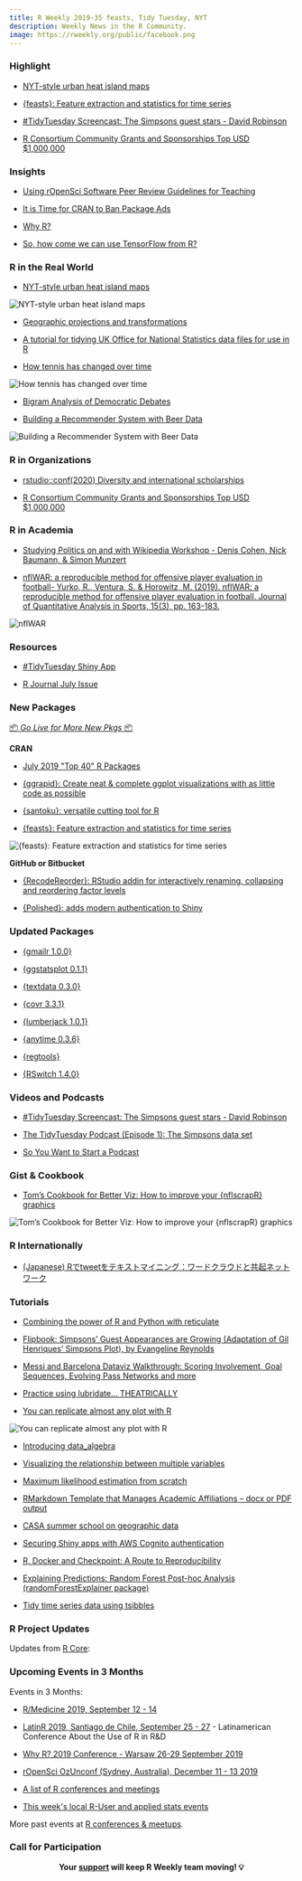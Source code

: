 ```yaml
---
title: R Weekly 2019-35 feasts, Tidy Tuesday, NYT
description: Weekly News in the R Community.
image: https://rweekly.org/public/facebook.png
---
```


###  Highlight

+ [NYT-style urban heat island maps](https://www.katiejolly.io/blog/2019-08-28/nyt-urban-heat)

+ [{feasts}: Feature extraction and statistics for time series](https://www.mitchelloharawild.com/blog/feasts/)

+ [#TidyTuesday Screencast: The Simpsons guest stars - David Robinson](https://t.co/Zw763ENYOq?amp=1)

+ [R Consortium Community Grants and Sponsorships Top USD $1,000,000](https://www.r-consortium.org/announcement/2019/08/28/r-consortium-community-grants-and-sponsorships-top-usd-1000000)

### Insights


+ [Using rOpenSci Software Peer Review Guidelines for Teaching](https://ropensci.org/blog/2019/08/27/software-peer-review-guidelines-for-teaching/)


+ [It is Time for CRAN to Ban Package Ads](http://www.win-vector.com/blog/2019/08/it-is-time-for-cran-to-ban-package-ads/)

+ [Why R?](http://www.win-vector.com/blog/2019/08/why-r/)

+ [So, how come we can use TensorFlow from R?](https://blogs.rstudio.com/tensorflow/posts/2019-08-29-using-tf-from-r/)


### R in the Real World

+ [NYT-style urban heat island maps](https://www.katiejolly.io/blog/2019-08-28/nyt-urban-heat)

![NYT-style urban heat island maps](https://raw.githubusercontent.com/rweekly/image/master/2019-09-02/nytmap.png)

+ [Geographic projections and transformations](https://geocompr.github.io/post/2019/crs-projections-transformations/)

+ [A tutorial for tidying UK Office for National Statistics data files for use in R](http://lesscrime.info/post/cleaning-ons-data/)

+ [How tennis has changed over time](https://rafaelmenmell.netlify.com/2019/08/28/how-tennis-has-changed-over-time/)

![How tennis has changed over time](https://raw.githubusercontent.com/rweekly/image/master/2019/35/tennis.png)

+ [Bigram Analysis of Democratic Debates](https://rlang.io/bigram-analysis-of-democratic-debates/)

+ [Building a Recommender System with Beer Data](https://datadiarist.github.io/post/building-a-recommendation-system-with-beer-data/)

![Building a Recommender System with Beer Data](https://raw.githubusercontent.com/rweekly/image/master/2019/35/beer.png)

###  R in Organizations

+ [rstudio::conf(2020) Diversity and international scholarships](https://blog.rstudio.com/2019/08/30/diversity-scholarships/)

+ [R Consortium Community Grants and Sponsorships Top USD $1,000,000](https://www.r-consortium.org/announcement/2019/08/28/r-consortium-community-grants-and-sponsorships-top-usd-1000000)


###  R in Academia

+ [Studying Politics on and with Wikipedia Workshop - Denis Cohen, Nick Baumann, & Simon Munzert](https://www.mzes.uni-mannheim.de/socialsciencedatalab/article/studying-politics-wikipedia/)

+ [nflWAR: a reproducible method for offensive player evaluation in football- Yurko, R., Ventura, S. & Horowitz, M. (2019). nflWAR: a reproducible method for offensive player evaluation in football. Journal of Quantitative Analysis in Sports, 15(3), pp. 163-183.](https://www.degruyter.com/view/j/jqas.2019.15.issue-3/jqas-2018-0010/jqas-2018-0010.xml)

![nflWAR](https://raw.githubusercontent.com/rweekly/image/master/2019-09-02/nflscrapr.jpg)

###  Resources

+ [#TidyTuesday Shiny App](https://nsgrantham.shinyapps.io/tidytuesdayrocks/)


+ [R Journal July Issue](https://matloff.wordpress.com/2019/08/26/r-journal-july-issue/)


###  New Packages

<p class="added-hostname"><a href="https://rweekly.org/live" target="_blank" class="externalLink">📦 <i>Go Live for More New Pkgs</i> 📦</a></p>

**CRAN**

+ [July 2019 "Top 40" R Packages](https://rviews.rstudio.com/2019/08/29/july-2019-top-40-r-packages/)

+ [{ggrapid}: Create neat & complete ggplot visualizations with as little code as possible](https://konradsemsch.netlify.com/2019/08/2019-08-29-ggrapid-create-neat-and-complete-ggplot-visualizations-with-as-little-code-as-possible/#disqus_thread)

+ [{santoku}: versatile cutting tool for R](https://hughjonesd.github.io/santoku/)

+ [{feasts}: Feature extraction and statistics for time series](https://www.mitchelloharawild.com/blog/feasts/)

![{feasts}: Feature extraction and statistics for time series](https://raw.githubusercontent.com/rweekly/image/master/2019/35/features-plot-feats.png)



**GitHub or Bitbucket**

+ [{RecodeReorder}: RStudio addin for interactively renaming, collapsing and reordering factor levels](https://milosvilotic.netlify.com/post/recode-reorder-rstudio-addin/)

+ [{Polished}: adds modern authentication to Shiny](https://www.tychobra.com/posts/2019_08_27_announcing_polished/)


### Updated Packages

+ [{gmailr 1.0.0}](https://www.tidyverse.org/articles/2019/08/gmailr-1-0-0/)

+ [{ggstatsplot 0.1.1}](https://cran.r-project.org/web/packages/ggstatsplot/news/news.html)

+ [{textdata 0.3.0}](https://github.com/emilhvitfeldt/textdata)

+ [{covr 3.3.1}](https://github.com/r-lib/covr/releases/tag/v3.3.1)

+ [{lumberjack 1.0.1}](https://cran.r-project.org/web/packages/lumberjack/index.html)

+ [{anytime 0.3.6}](http://dirk.eddelbuettel.com/blog/2019/08/29#anytime_0.3.6)

+ [{regtools}](https://matloff.wordpress.com/2019/08/25/new-version-of-regtools-package/)


+ [{RSwitch 1.4.0}](https://rud.is/b/2019/08/26/rswitch-1-4-0-released/)


###  Videos and Podcasts

+ [#TidyTuesday Screencast: The Simpsons guest stars - David Robinson](https://www.youtube.com/watch?v=EYuuAGDeGrQ)

+ [The TidyTuesday Podcast (Episode 1): The Simpsons data set](https://tidytuesday.fireside.fm/1)

+ [So You Want to Start a Podcast](https://simplystatistics.org/2019/08/27/so-you-want-to-start-a-podcast/)

### Gist & Cookbook

+ [Tom’s Cookbook for Better Viz: How to improve your {nflscrapR} graphics](https://jthomasmock.github.io/nfl_plotting_cookbook/)

![Tom’s Cookbook for Better Viz: How to improve your {nflscrapR} graphics](https://raw.githubusercontent.com/rweekly/image/master/2019/35/nfl-plot.png)

### R Internationally

+ [(Japanese) Rでtweetをテキストマイニング：ワードクラウドと共起ネットワーク](https://www.medi-08-data-06.work/entry/text_mining)

###  Tutorials

+ [Combining the power of R and Python with reticulate](https://www.programmingwithr.com/combining-the-power-of-r-and-python-with-reticulate/)

+ [Flipbook: Simpsons’ Guest Appearances are Growing
(Adaptation of Gil Henriques’ Simpsons Plot), by Evangeline Reynolds](https://evamaerey.github.io/tidytuesday_walk_through/simpsons.html#1)

+ [Messi and Barcelona Dataviz Walkthrough: Scoring Involvement, Goal Sequences, Evolving Pass Networks and more](https://wiscostret.wordpress.com/2019/08/25/messi-and-barcelona-dataviz-walkthrough/)

+ [Practice using lubridate... THEATRICALLY](https://juliasilge.com/blog/lubridate-london-stage/)


+ [You can replicate almost any plot with R](https://simplystatistics.org/2019/08/28/you-can-replicate-almost-any-plot-with-ggplot2/)

![You can replicate almost any plot with R](https://raw.githubusercontent.com/rweekly/image/master/2019/35/replicate.png)


+ [Introducing data_algebra](http://www.win-vector.com/blog/2019/08/introducing-data_algebra/)

+ [Visualizing the relationship between multiple variables](https://statisticaloddsandends.wordpress.com/2019/08/24/visualizing-the-relationship-between-multiple-variables/)

+ [Maximum likelihood estimation from scratch](https://alemorales.info/post/mle-nonlinear/)

+ [RMarkdown Template that Manages Academic Affiliations – docx or PDF output](http://labrtorian.com/2019/08/26/rmarkdown-template-that-manages-academic-affiliations/)

+ [CASA summer school on geographic data](https://www.robinlovelace.net/2019/08/28/casa-summer-school-on-geographic-data/)

+ [Securing Shiny apps with AWS Cognito authentication](https://adisarid.github.io/post/2019-08-10-cognito-shiny-authentication/)

+ [R, Docker and Checkpoint: A Route to Reproducibility](https://datawookie.netlify.com/blog/2019/08/r-docker-and-checkpoint-a-route-to-reproducibility/)


+ [Explaining Predictions: Random Forest Post-hoc Analysis (randomForestExplainer package)](https://notast.netlify.com/post/explaining-predictions-random-forest-post-hoc-analysis-randomforestexplainer-package/)

+ [Tidy time series data using tsibbles](https://robjhyndman.com/hyndsight/tsibbles/)

<!--<div class="post-more-begi
n></div><div class="post-more-end"></div>-->

###  R Project Updates

Updates from [R Core](http://developer.r-project.org/blosxom.cgi/R-devel/NEWS):


###  Upcoming Events in 3 Months

Events in 3 Months:

+ [R/Medicine 2019, September 12 - 14](https://r-medicine.com/)

+ [LatinR 2019, Santiago de Chile, September 25 - 27](http://latin-r.com) - Latinamerican Conference About the Use of R in R&D

+ [Why R? 2019 Conference - Warsaw 26-29 September 2019](http://whyr.pl/2019/)

+ [rOpenSci OzUnconf (Sydney, Australia), December 11 - 13 2019](https://ozunconf19.ropensci.org/)

+ [A list of R conferences and meetings](https://jumpingrivers.github.io/meetingsR/events.html)

+ [This week's local R-User and applied stats events](https://community.rstudio.com/c/irl)


More past events at [R conferences & meetups](https://conf.rweekly.org).


###  Call for Participation


<p class="hide-support added-hostname support-rweekly" style="text-align: center;font-weight: bold;">Your <a class="non-visited externalLink" href="https://www.patreon.com/rweekly" onclick="pas(this)">support</a> will keep R Weekly team moving! 💡</p>

